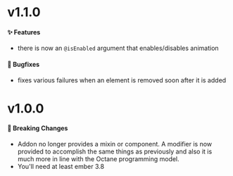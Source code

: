 
# v1.1.0

#### ✨ Features

- there is now an `@isEnabled` argument that enables/disables animation

#### 🐛 Bugfixes

- fixes various failures when an element is removed soon after it is added 


# v1.0.0

#### 🚨 Breaking Changes

- Addon no longer provides a mixin or component. A modifier is now provided to accomplish the same things as previously and also it is much more in line with the Octane programming model.
- You'll need at least ember 3.8
